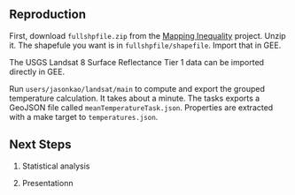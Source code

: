 ## Reproduction

First, download `fullshpfile.zip` from the [Mapping Inequality](https://dsl.richmond.edu/panorama/redlining/#loc=11/40.809/-74.187&city=manhattan-ny&area=D3&text=intro) project. Unzip it. The shapefule you want is in `fullshpfile/shapefile`. Import that in GEE.

The USGS Landsat 8 Surface Reflectance Tier 1 data can be imported directly in GEE.

Run `users/jasonkao/landsat/main` to compute and export the grouped temperature calculation. It takes about a minute. The tasks exports a GeoJSON file called `meanTemperatureTask.json`. Properties are extracted with a make target to `temperatures.json`.

## Next Steps

1. Statistical analysis

2. Presentationn
